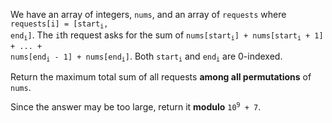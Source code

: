 We have an array of integers, `nums`, and an array of `requests` where <code>requests[i] = [start<sub>i</sub>, end<sub>i</sub>]</code>. The `i`th request asks for the sum of <code>nums[start<sub>i</sub>] + nums[start<sub>i</sub> + 1] + ... + nums[end<sub>i</sub> - 1] + nums[end<sub>i</sub>]</code>. Both <code>start<sub>i</sub></code> and <code>end<sub>i</sub></code> are 0-indexed.

Return the maximum total sum of all requests **among all permutations** of `nums`.

Since the answer may be too large, return it **modulo** <code>10<sup>9</sup> + 7</code>.